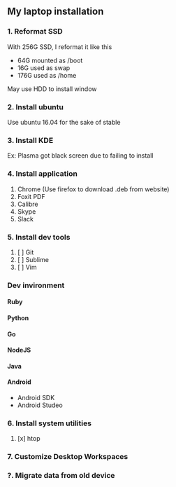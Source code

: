 ## My laptop installation

### 1. Reformat SSD

With 256G SSD, I reformat it like this
+ 64G mounted as /boot
+ 16G used as swap
+ 176G used as /home

May use HDD to install window

### 2. Install ubuntu

Use ubuntu 16.04 for the sake of stable

### 3. Install KDE

Ex: Plasma got black screen due to failing to install

### 4. Install application

1. Chrome (Use firefox to download .deb from website)
2. Foxit PDF
3. Calibre
4. Skype
5. Slack

### 5. Install dev tools

1. [ ] Git
2. [ ] Sublime
3. [ ] Vim


### Dev invironment

#### Ruby
#### Python
#### Go
#### NodeJS
#### Java

#### Android

+ Android SDK
+ Android Studeo

### 6. Install system utilities

1. [x] htop

### 7. Customize Desktop Workspaces


### ?. Migrate data from old device

